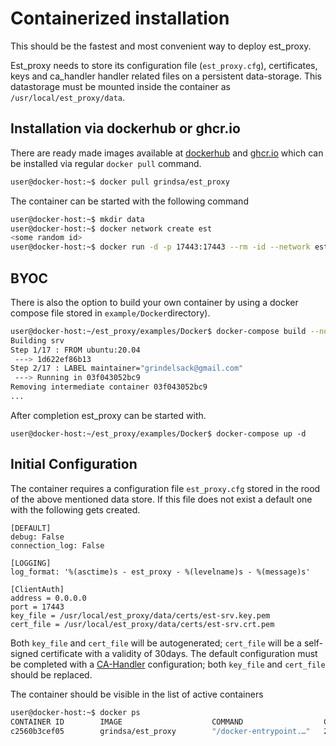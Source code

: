 <!-- markdownlint-disable  MD013 -->
<!-- wiki-title Containerized installation using apache2 or nginx as webserver and wsgi or django -->
# Containerized installation

This should be the fastest and most convenient way to deploy est_proxy.

Est_proxy needs to store its configuration file (`est_proxy.cfg`), certificates, keys and ca_handler handler related files on a persistent data-storage. This datastorage must be mounted inside the container as `/usr/local/est_proxy/data`.

## Installation via dockerhub or ghcr.io

There are ready made images available at [dockerhub](https://hub.docker.com/repository/docker/grindsa/est_proxy) and [ghcr.io](https://github.com/grindsa?tab=packages&ecosystem=container) which can be installed via regular `docker pull` command.

```bash
user@docker-host:~$ docker pull grindsa/est_proxy
```

The container can be started with the following command

```bash
user@docker-host:~$ mkdir data
user@docker-host:~$ docker network create est
<some random id>
user@docker-host:~$ docker run -d -p 17443:17443 --rm -id --network est --name=est-proxy -v "$(pwd)/data":/usr/local/est_proxy/data/ est_proxy
```

## BYOC

There is also the option to build your own container by using a docker compose file stored in `example/Docker`directory).

```bash
user@docker-host:~/est_proxy/examples/Docker$ docker-compose build --no-cache
Building srv
Step 1/17 : FROM ubuntu:20.04
 ---> 1d622ef86b13
Step 2/17 : LABEL maintainer="grindelsack@gmail.com"
 ---> Running in 03f043052bc9
Removing intermediate container 03f043052bc9
...
```

After completion est_proxy can be started with.

`user@docker-host:~/est_proxy/examples/Docker$ docker-compose up -d`

## Initial Configuration

The container requires a configuration file `est_proxy.cfg` stored in the rood of the above mentioned data store. If this file does not exist a default one with the following gets created.

```config
[DEFAULT]
debug: False
connection_log: False

[LOGGING]
log_format: '%(asctime)s - est_proxy - %(levelname)s - %(message)s'

[ClientAuth]
address = 0.0.0.0
port = 17443
key_file = /usr/local/est_proxy/data/certs/est-srv.key.pem
cert_file = /usr/local/est_proxy/data/certs/est-srv.crt.pem
```

Both `key_file` and `cert_file` will be autogenerated; `cert_file` will be a self-signed certificate with a validity of 30days. The default configuration must be completed with a [CA-Handler](../../docs/ca_handler.md) configuration; both `key_file` and `cert_file` should be replaced.

The container should be visible in the list of active containers

```bash
user@docker-host:~$ docker ps
CONTAINER ID        IMAGE                    COMMAND                  CREATED             STATUS              PORTS                                            NAMES
c2560b3cef05        grindsa/est_proxy        "/docker-entrypoint.…"   24 minutes ago      Up 23 minutes       0.0.0.0:17443->17443/tcp                         est-proxy
```
